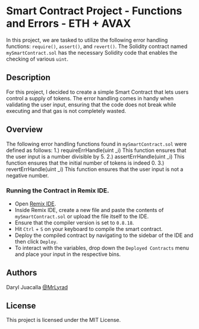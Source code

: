 # Smart Contract Project - Functions and Errors - ETH + AVAX

In this project, we are tasked to utilize the following error handling functions: `require()`, `assert()`, and  `revert()`. The Solidity contract named `mySmartContract.sol` has the necessary Solidity code that enables the checking of various `uint`.

## Description

For this project, I decided to create a simple Smart Contract that lets users control a supply of tokens. The error handling comes in handy when validating the user input, ensuring that the code does not break while executing and that gas is not completely wasted.

## Overview

The following error handling functions found in `mySmartContract.sol` were defined as follows:
  1.) requireErrHandle(uint _i)
        This function ensures that the user input is a number divisible by 5.
  2.) assertErrHandle(uint _i)
        This function ensures that the initial number of tokens is indeed 0.
  3.) revertErrHandle(uint _i)
        This function ensures that the user input is not a negative number.

### Running the Contract in Remix IDE.

* Open [Remix IDE](https://remix.ethereum.org/).
* Inside Remix IDE, create a new file and paste the contents of `mySmartContract.sol` or upload the file itself to the IDE.
* Ensure that the compiler version is set to `0.8.18`.
* Hit `Ctrl` + `S` on your keyboard to compile the smart contract.
* Deploy the compiled contract by navigating to the sidebar of the IDE and then click `Deploy`.
* To interact with the variables, drop down the `Deployed Contracts` menu and place your input in the respective bins.

## Authors

Daryl Juacalla
[@MrLyrad](https://github.com/MrLyrad)


## License

This project is licensed under the MIT License.
